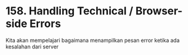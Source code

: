 # 158. Handling Technical / Browser-side Errors

Kita akan mempelajari bagaimana menampilkan pesan error ketika ada kesalahan dari server